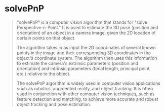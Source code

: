 # solvePnP

> "solvePnP" is a computer vision algorithm that stands for "solve Perspective-n-Point." It is used to estimate the 3D pose (position and orientation) of an object in a camera image, given the 2D location of certain points on that object.
> 
> The algorithm takes in as input the 2D coordinates of several known points in the image and their corresponding 3D coordinates in the object's coordinate system. The algorithm then uses this information to estimate the camera's extrinsic parameters (position and orientation) and intrinsic parameters (focal length, principal point, etc.) relative to the object.
> 
> The solvePnP algorithm is widely used in computer vision applications such as robotics, augmented reality, and object tracking. It is often used in conjunction with other computer vision techniques, such as feature detection and matching, to achieve more accurate and robust object tracking and pose estimation.
